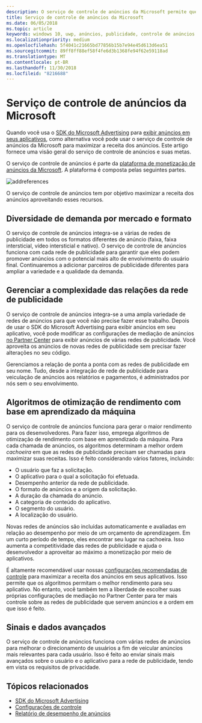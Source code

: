 ```yaml
---
description: O serviço de controle de anúncios da Microsoft permite que você maximize a receita do anúncio e os recursos de promoção do aplicativo ao exibir anúncios de várias redes de anúncios conhecidas.
title: Serviço de controle de anúncios da Microsoft
ms.date: 06/05/2018
ms.topic: article
keywords: windows 10, uwp, anúncios, publicidade, controle de anúncios
ms.localizationpriority: medium
ms.openlocfilehash: 5f4041c21665bd77856b15b7e94e45d613d6ea51
ms.sourcegitcommit: 89ff8ff88ef58f4fe6d3b1368fe94f62e59118ad
ms.translationtype: MT
ms.contentlocale: pt-BR
ms.lasthandoff: 11/30/2018
ms.locfileid: "8216688"
---
```

# <a name="microsoft-ad-mediation-service"></a>Serviço de controle de anúncios da Microsoft

Quando você usa o [SDK do Microsoft Advertising](http://aka.ms/ads-sdk-uwp) para [exibir anúncios em seus aplicativos](display-ads-in-your-app.md), como alternativa você pode usar o serviço de controle de anúncios da Microsoft para maximizar a receita dos anúncios. Este artigo fornece uma visão geral do serviço de controle de anúncios e suas metas.

O serviço de controle de anúncios é parte da [plataforma de monetização de anúncios da Microsoft](https://developer.microsoft.com/windows/ad-monetization-platform). A plataforma é composta pelas seguintes partes.

![addreferences](images/ad-mediation-service.png)

O serviço de controle de anúncios tem por objetivo maximizar a receita dos anúncios aproveitando esses recursos.

## <a name="diversity-of-demand-by-market-and-format"></a>Diversidade de demanda por mercado e formato

O serviço de controle de anúncios integra-se a várias de redes de publicidade em todos os formatos diferentes de anúncio (faixa, faixa intersticial, vídeo intersticial e nativo). O serviço de controle de anúncios funciona com cada rede de publicidade para garantir que eles podem promover anúncios com o potencial mais alto de envolvimento do usuário final. Continuaremos a adicionar parceiros de publicidade diferentes para ampliar a variedade e a qualidade da demanda.

## <a name="manage-complexity-of-ad-network-relationships"></a>Gerenciar a complexidade das relações da rede de publicidade  

O serviço de controle de anúncios integra-se a uma ampla variedade de redes de anúncios para que você não precise fazer esse trabalho. Depois de usar o SDK do Microsoft Advertising para exibir anúncios em seu aplicativo, você pode modificar as configurações de mediação de anúncios [no Partner Center](../publish/in-app-ads.md#mediation-settings) para exibir anúncios de várias redes de publicidade. Você aproveita os anúncios de novas redes de publicidade sem precisar fazer alterações no seu código.

Gerenciamos a relação de ponta a ponta com as redes de publicidade em seu nome. Tudo, desde a integração de rede de publicidade para veiculação de anúncios aos relatórios e pagamentos, é administrados por nós sem o seu envolvimento.

## <a name="machine-learning-based-yield-optimization-algorithms"></a>Algoritmos de otimização de rendimento com base em aprendizado da máquina

O serviço de controle de anúncios funciona para gerar o maior rendimento para os desenvolvedores. Para fazer isso, emprega algoritmos de otimização de rendimento com base em aprendizado da máquina. Para cada chamada de anúncios, os algoritmos determinam a melhor ordem *cachoeira* em que as redes de publicidade precisam ser chamadas para maximizar suas receitas. Isso é feito considerando vários fatores, incluindo:

* O usuário que faz a solicitação.
* O aplicativo para o qual a solicitação foi efetuada.
* Desempenho anterior da rede de publicidade.
* O formato de anúncios e a origem da solicitação.
* A duração da chamada do anúncio.
* A categoria de conteúdo do aplicativo.
* O segmento do usuário.
* A localização do usuário.

Novas redes de anúncios são incluídas automaticamente e avaliadas em relação ao desempenho por meio de um orçamento de aprendizagem. Em um curto período de tempo, eles encontrar seu lugar na cachoeira. Isso aumenta a competitividade das redes de publicidade e ajuda o desenvolvedor a aproveitar ao máximo a monetização por meio de aplicativos.

É altamente recomendável usar nossas [configurações recomendadas de controle](../publish/in-app-ads.md#mediation-settings) para maximizar a receita dos anúncios em seus aplicativos. Isso permite que os algoritmos permitam o melhor rendimento para seu aplicativo. No entanto, você também tem a liberdade de escolher suas próprias configurações de mediação no Partner Center para ter mais controle sobre as redes de publicidade que servem anúncios e a ordem em que isso é feito.

## <a name="rich-data-and-signals"></a>Sinais e dados avançados

O serviço de controle de anúncios funciona com várias redes de anúncios para melhorar o direcionamento de usuários a fim de veicular anúncios mais relevantes para cada usuário. Isso é feito ao enviar sinais mais avançados sobre o usuário e o aplicativo para a rede de publicidade, tendo em vista os requisitos de privacidade.

## <a name="related-topics"></a>Tópicos relacionados

* [SDK do Microsoft Advertising](http://aka.ms/ads-sdk-uwp)
* [Configurações de controle](../publish/in-app-ads.md#mediation-settings)
* [Relatório de desempenho de anúncios](../publish/advertising-performance-report.md)
